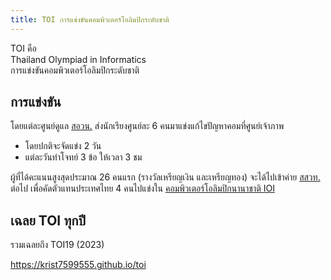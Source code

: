 ```yaml
---
title: TOI การแข่งขันคอมพิวเตอร์โอลิมปิกระดับชาติ
---
```


TOI คือ<br>
Thailand Olympiad in Informatics<br>
การแข่งขันคอมพิวเตอร์โอลิมปิกระดับชาติ

## การแข่งขัน

โดยแต่ละศูนย์ดูแล [สอวน.](/docs/alias/ipst) ส่งนักเรียงศูนย์ละ 6 คนมาแข่งแก้ไขปัญหาคอมที่ศูนย์เจ้าภาพ

- โดยปกติจะจัดแข่ง 2 วัน
- แต่ละวันทำโจทย์ 3 ข้อ ให้เวลา 3 ชม

ผู้ที่ได้คะแนนสูงสุดประมาณ 26 คนแรก (รางวัลเหรียญเงิน และเหรียญทอง) จะได้ไปเข้าค่าย [สสวท.](/docs/alias/posn) ต่อไป เพื่อคัดตัวแทนประเทศไทย 4 คนไปแข่งใน [คอมพิวเตอร์โอลิมปิกนานาชาติ IOI](/docs/alias/ioi)

## เฉลย TOI ทุกปี

รวมเฉลยถึง TOI19 (2023)

<https://krist7599555.github.io/toi>
